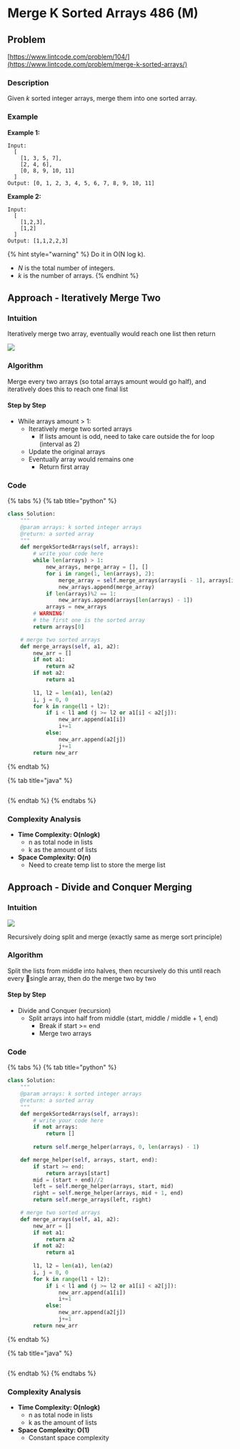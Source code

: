 # Merge K Sorted Arrays 486 (M)

## Problem

[https://www.lintcode.com/problem/104/](https://www.lintcode.com/problem/merge-k-sorted-arrays/)

### Description

Given _k_ sorted integer arrays, merge them into one sorted array.

### Example

**Example 1:**

```
Input: 
  [
    [1, 3, 5, 7],
    [2, 4, 6],
    [0, 8, 9, 10, 11]
  ]
Output: [0, 1, 2, 3, 4, 5, 6, 7, 8, 9, 10, 11]
```

**Example 2:**

```
Input:
  [
    [1,2,3],
    [1,2]
  ]
Output: [1,1,2,2,3]
```

{% hint style="warning" %}
Do it in O(N log k).

* _N_ is the total number of integers.
* _k_ is the number of arrays.
{% endhint %}

## Approach - Iteratively Merge Two

### Intuition

Iteratively merge two array, eventually would reach one list then return&#x20;

![](<../../../.gitbook/assets/Screen Shot 2021-04-04 at 10.27.24 PM.png>)

### Algorithm

Merge every two arrays (so total arrays amount would go half), and iteratively does this to reach one final list

#### Step by Step

* While arrays amount > 1:
  * Iteratively merge two sorted arrays
    * If lists amount is odd, need to take care outside the for loop (interval as 2)
  * Update the original arrays
  * Eventually array would remains one
    * Return first array

### Code

{% tabs %}
{% tab title="python" %}
```python
class Solution:
    """
    @param arrays: k sorted integer arrays
    @return: a sorted array
    """
    def mergekSortedArrays(self, arrays):
        # write your code here
        while len(arrays) > 1:
            new_arrays, merge_array = [], []
            for i in range(1, len(arrays), 2):
                merge_array = self.merge_arrays(arrays[i - 1], arrays[i])
                new_arrays.append(merge_array)
            if len(arrays)%2 == 1:
                new_arrays.append(arrays[len(arrays) - 1])
            arrays = new_arrays
        # WARNING!
        # the first one is the sorted array
        return arrays[0]

    # merge two sorted arrays
    def merge_arrays(self, a1, a2):
        new_arr = []
        if not a1:
            return a2
        if not a2:
            return a1
        
        l1, l2 = len(a1), len(a2)
        i, j = 0, 0
        for k in range(l1 + l2):
            if i < l1 and (j >= l2 or a1[i] < a2[j]):
                new_arr.append(a1[i])
                i+=1
            else:
                new_arr.append(a2[j])
                j+=1
        return new_arr
```
{% endtab %}

{% tab title="java" %}
```
```
{% endtab %}
{% endtabs %}

### Complexity Analysis

* **Time Complexity: O(nlogk)**
  * n as total node in lists
  * k as the amount of lists
* **Space Complexity: O(n)**
  * Need to create temp list to store the merge list

## Approach - Divide and Conquer Merging

### Intuition

![](<../../../.gitbook/assets/Screen Shot 2021-04-04 at 2.00.03 AM.png>)

Recursively doing split and merge (exactly same as merge sort principle)

### Algorithm

Split the lists from middle into halves, then recursively do this until reach every single array, then do the merge two by two&#x20;

#### Step by Step

* Divide and Conquer (recursion)
  * Split arrays into half from middle (start, middle / middle + 1, end)
    * Break if start >= end
    * Merge two arrays

### Code

{% tabs %}
{% tab title="python" %}
```python
class Solution:
    """
    @param arrays: k sorted integer arrays
    @return: a sorted array
    """
    def mergekSortedArrays(self, arrays):
        # write your code here
        if not arrays:
            return []
        
        return self.merge_helper(arrays, 0, len(arrays) - 1)

    def merge_helper(self, arrays, start, end):
        if start >= end:
            return arrays[start]
        mid = (start + end)//2
        left = self.merge_helper(arrays, start, mid)
        right = self.merge_helper(arrays, mid + 1, end)
        return self.merge_arrays(left, right)

    # merge two sorted arrays
    def merge_arrays(self, a1, a2):
        new_arr = []
        if not a1:
            return a2
        if not a2:
            return a1
        
        l1, l2 = len(a1), len(a2)
        i, j = 0, 0
        for k in range(l1 + l2):
            if i < l1 and (j >= l2 or a1[i] < a2[j]):
                new_arr.append(a1[i])
                i+=1
            else:
                new_arr.append(a2[j])
                j+=1
        return new_arr
```
{% endtab %}

{% tab title="java" %}
```
```
{% endtab %}
{% endtabs %}

### Complexity Analysis

* **Time Complexity: O(nlogk)**
  * n as total node in lists
  * k as the amount of lists
* **Space Complexity: O(1)**
  * Constant space complexity
